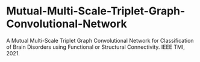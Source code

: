 # Mutual-Multi-Scale-Triplet-Graph-Convolutional-Network
A Mutual Multi-Scale Triplet Graph Convolutional Network for Classification of Brain Disorders using Functional or Structural Connectivity. IEEE TMI, 2021.
